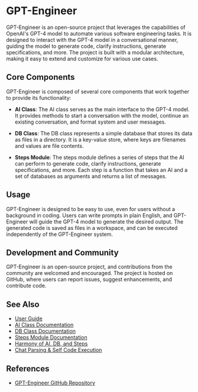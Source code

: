 # GPT-Engineer

GPT-Engineer is an open-source project that leverages the capabilities of OpenAI's GPT-4 model to automate various software engineering tasks. It is designed to interact with the GPT-4 model in a conversational manner, guiding the model to generate code, clarify instructions, generate specifications, and more. The project is built with a modular architecture, making it easy to extend and customize for various use cases.

## Core Components

GPT-Engineer is composed of several core components that work together to provide its functionality:

- **AI Class**: The AI class serves as the main interface to the GPT-4 model. It provides methods to start a conversation with the model, continue an existing conversation, and format system and user messages.

- **DB Class**: The DB class represents a simple database that stores its data as files in a directory. It is a key-value store, where keys are filenames and values are file contents.

- **Steps Module**: The steps module defines a series of steps that the AI can perform to generate code, clarify instructions, generate specifications, and more. Each step is a function that takes an AI and a set of databases as arguments and returns a list of messages.

## Usage

GPT-Engineer is designed to be easy to use, even for users without a background in coding. Users can write prompts in plain English, and GPT-Engineer will guide the GPT-4 model to generate the desired output. The generated code is saved as files in a workspace, and can be executed independently of the GPT-Engineer system.

## Development and Community

GPT-Engineer is an open-source project, and contributions from the community are welcomed and encouraged. The project is hosted on GitHub, where users can report issues, suggest enhancements, and contribute code.

## See Also

- [User Guide](#user-guide)
- [AI Class Documentation](#ai-class)
- [DB Class Documentation](#db-class)
- [Steps Module Documentation](#steps-module)
- [Harmony of AI, DB, and Steps](#harmony-of-ai-db-and-steps)
- [Chat Parsing & Self Code Execution](#chat_to_files.py)

## References

- [GPT-Engineer GitHub Repository](https://github.com/gpt-engineer-org/gpt-engineer)
